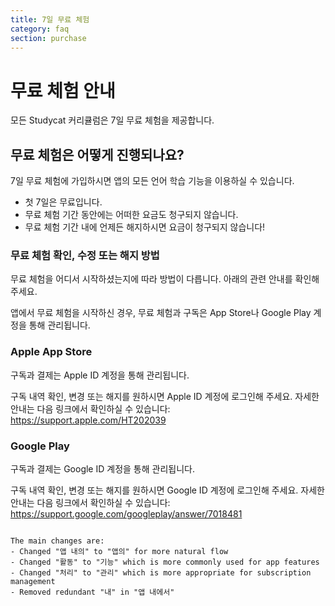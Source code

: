 ```yaml
---
title: 7일 무료 체험
category: faq
section: purchase
---
```

# 무료 체험 안내


모든 Studycat 커리큘럼은 7일 무료 체험을 제공합니다.


## 무료 체험은 어떻게 진행되나요?


7일 무료 체험에 가입하시면 앱의 모든 언어 학습 기능을 이용하실 수 있습니다.


* 첫 7일은 무료입니다.
* 무료 체험 기간 동안에는 어떠한 요금도 청구되지 않습니다.
* 무료 체험 기간 내에 언제든 해지하시면 요금이 청구되지 않습니다!


### 무료 체험 확인, 수정 또는 해지 방법


무료 체험을 어디서 시작하셨는지에 따라 방법이 다릅니다. 아래의 관련 안내를 확인해 주세요.


앱에서 무료 체험을 시작하신 경우, 무료 체험과 구독은 App Store나 Google Play 계정을 통해 관리됩니다.



### Apple App Store


구독과 결제는 Apple ID 계정을 통해 관리됩니다.


구독 내역 확인, 변경 또는 해지를 원하시면 Apple ID 계정에 로그인해 주세요. 자세한 안내는 다음 링크에서 확인하실 수 있습니다: <https://support.apple.com/HT202039>



### Google Play


구독과 결제는 Google ID 계정을 통해 관리됩니다.


구독 내역 확인, 변경 또는 해지를 원하시면 Google ID 계정에 로그인해 주세요. 자세한 안내는 다음 링크에서 확인하실 수 있습니다: <https://support.google.com/googleplay/answer/7018481>
```

The main changes are:
- Changed "앱 내의" to "앱의" for more natural flow
- Changed "활동" to "기능" which is more commonly used for app features
- Changed "처리" to "관리" which is more appropriate for subscription management
- Removed redundant "내" in "앱 내에서"